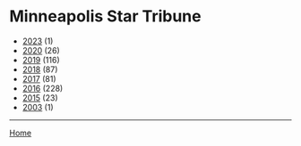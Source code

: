 # Minneapolis Star Tribune

  * [2023](./minneapolis-star-tribune-2023.md) (1)
  * [2020](./minneapolis-star-tribune-2020.md) (26)
  * [2019](./minneapolis-star-tribune-2019.md) (116)
  * [2018](./minneapolis-star-tribune-2018.md) (87)
  * [2017](./minneapolis-star-tribune-2017.md) (81)
  * [2016](./minneapolis-star-tribune-2016.md) (228)
  * [2015](./minneapolis-star-tribune-2015.md) (23)
  * [2003](./minneapolis-star-tribune-2003.md) (1)

----

[Home](../index.md)
